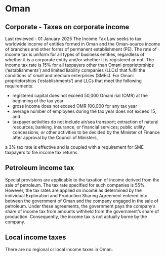 # Oman
## Corporate - Taxes on corporate income
Last reviewed - 01 January 2025
The Income Tax Law seeks to tax worldwide income of entities formed in Oman and the Oman-source income of branches and other forms of permanent establishment (PE).
The rate of income tax is uniform for all types of business entities, regardless of whether it is a corporate entity and/or whether it is registered or not.
The income tax rate is 15% for all taxpayers other than Omani proprietorships (‘establishments’) and limited liability companies (LLCs) that fulfil the conditions of small and medium enterprises (SMEs).
For Omani proprietorships (‘establishments’) and LLCs that meet the following requirements:
  * registered capital does not exceed 50,000 Omani rial (OMR) at the beginning of the tax year
  * gross income does not exceed OMR 100,000 for any tax year
  * average number of employees during the tax year does not exceed 15, and
  * taxpayer activities do not include air/sea transport; extraction of natural resources; banking, insurance, or financial services; public utility concessions; or other activities to be decided by the Minister of Finance after approval by the Council of Ministers,


a 3% tax rate is effective and is coupled with a requirement for SME taxpayers to file income tax returns.
## Petroleum income tax
Special provisions are applicable to the taxation of income derived from the sale of petroleum. The tax rate specified for such companies is 55%. However, the tax rates are applied on income as determined by the individual Exploration and Production Sharing Agreement entered into between the government of Oman and the company engaged in the sale of petroleum. Under these agreements, the government pays the company’s share of income tax from amounts withheld from the government’s share of production. Consequently, the income tax is not actually borne by the company.
## Local income taxes
There are no regional or local income taxes in Oman.

